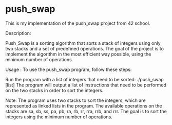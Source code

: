 # push_swap
This is my implementation of the push_swap project from 42 school.

Description: 

Push_Swap is a sorting algorithm that sorts a stack of integers using only two stacks and a set of predefined operations. 
The goal of the project is to implement the algorithm in the most efficient way possible, using the minimum number of operations.

Usage : 
To use the push_swap program, follow these steps:

Run the program with a list of integers that need to be sorted: ./push_swap [list]
The program will output a list of instructions that need to be performed on the two stacks in order to sort the integers.

Note: The program uses two stacks to sort the integers, which are represented as linked lists in the program. 
The available operations on the stacks are sa, sb, ss, pa, pb, ra, rb, rr, rra, rrb, and rrr. 
The goal is to sort the integers using the minimum number of operations.
